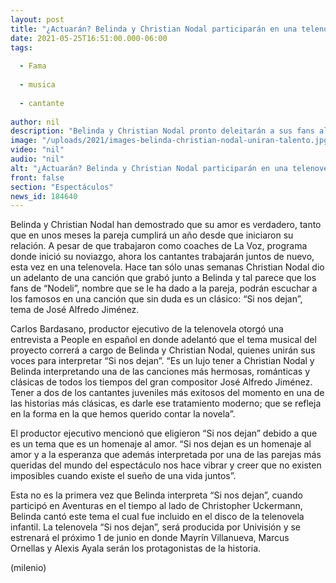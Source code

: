 ```yaml
---
layout: post
title: "¿Actuarán? Belinda y Christian Nodal participarán en una telenovela"
date: 2021-05-25T16:51:00.000-06:00
tags:
  
  - Fama
  
  - musica
  
  - cantante
  
author: nil
description: "Belinda y Christian Nodal pronto deleitarán a sus fans al unir su talento, ya que muy pronto ambos cantantes formarán parte de la producción de una telenovela. "
image: "/uploads/2021/images-belinda-christian-nodal-uniran-talento.jpg"
video: "nil"
audio: "nil"
alt: "¿Actuarán? Belinda y Christian Nodal participarán en una telenovela"
front: false
section: "Espectáculos"
news_id: 184640
---
```


Belinda y Christian Nodal han demostrado que su amor es verdadero, tanto que en unos meses la pareja cumplirá un año desde que iniciaron su relación. A pesar de que trabajaron como coaches de La Voz, programa donde inició su noviazgo, ahora los cantantes trabajarán juntos de nuevo, esta vez en una telenovela. Hace tan sólo unas semanas Christian Nodal dio un adelanto de una canción que grabó junto a Belinda y tal parece que los fans de “Nodeli”, nombre que se le ha dado a la pareja, podrán escuchar a los famosos en una canción que sin duda es un clásico: “Si nos dejan”, tema de José Alfredo Jiménez.

Carlos Bardasano, productor ejecutivo de la telenovela otorgó una entrevista a People en español en donde adelantó que el tema musical del proyecto correrá a cargo de Belinda y Christian Nodal, quienes unirán sus voces para interpretar “Si nos dejan”. “Es un lujo tener a Christian Nodal y Belinda interpretando una de las canciones más hermosas, románticas y clásicas de todos los tiempos del gran compositor José Alfredo Jiménez. Tener a dos de los cantantes juveniles más exitosos del momento en una de las historias más clásicas, es darle ese tratamiento moderno; que se refleja en la forma en la que hemos querido contar la novela”. 

El productor ejecutivo mencionó que eligieron “Si nos dejan” debido a que es un tema que es un homenaje al amor. “Si nos dejan es un homenaje al amor y a la esperanza que además interpretada por una de las parejas más queridas del mundo del espectáculo nos hace vibrar y creer que no existen imposibles cuando existe el sueño de una vida juntos”. 

Esta no es la primera vez que Belinda interpreta “Si nos dejan”, cuando participó en Aventuras en el tiempo al lado de Christopher Uckermann, Belinda cantó este tema el cual fue incluido en el disco de la telenovela infantil. La telenovela “Si nos dejan”, será producida por Univisión y se estrenará el próximo 1 de junio en donde Mayrín Villanueva, Marcus Ornellas y Alexis Ayala serán los protagonistas de la historia. 

(milenio)